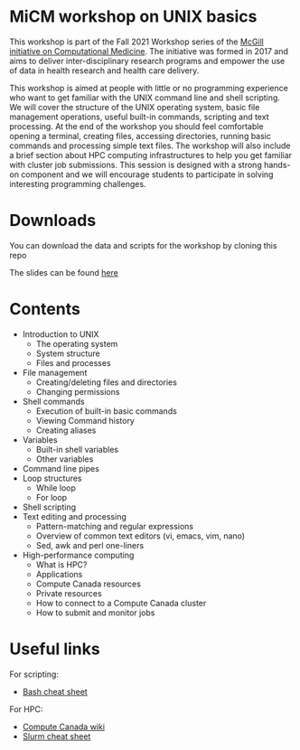 # MiCM workshop on UNIX basics

This workshop is part of the Fall 2021 Workshop series of the [McGill initiative on Computational Medicine](https://www.mcgill.ca/micm/). The initiative was formed in 2017 and aims to deliver inter-disciplinary research programs and empower the use of data in health research and health care delivery.  

This workshop is aimed at people with little or no programming experience who want to get familiar with the UNIX command line and shell scripting. We will cover the structure of the UNIX operating system, basic file management operations, useful built-in commands, scripting and text processing. At the end of the workshop you should feel comfortable opening a terminal, creating files, accessing directories, running basic commands and processing simple text files. The workshop will also include a brief section about HPC computing infrastructures to help you get familiar with cluster job submissions. This session is designed with a strong hands-on component and we will encourage students to participate in solving interesting programming challenges.

# Downloads

You can download the data and scripts for the workshop by cloning this repo

The slides can be found [here](https://mcgill-my.sharepoint.com/:b:/g/personal/larisa_moralessoto_mail_mcgill_ca/ETYDlVB5SDNDpemxEl-GSdoB714TioG6enmlv3rRq6Bxxw?e=09vI2P)

# Contents

  * Introduction to UNIX 
    * The operating system
    * System structure
    * Files and processes
  * File management 
    * Creating/deleting files and directories
    * Changing permissions 
  * Shell commands
    * Execution of built-in basic commands
    * Viewing Command history
    * Creating aliases
  * Variables
    * Built-in shell variables
    * Other variables
  * Command line pipes
  * Loop structures
    * While loop
    * For loop
  * Shell scripting 
  * Text editing and processing
    * Pattern-matching and regular expressions
    * Overview of common text editors (vi, emacs, vim, nano)
    * Sed, awk and perl one-liners
  * High-performance computing
    * What is HPC?
    * Applications
    * Compute Canada resources
    * Private resources
    * How to connect to a Compute Canada cluster
    * How to submit and monitor jobs

# Useful links

For scripting:
 * [Bash cheat sheet](https://devhints.io/bash)

For HPC:
 * [Compute Canada wiki](https://docs.computecanada.ca/wiki/Compute_Canada_Documentation)
 * [Slurm cheat sheet](https://www.chpc.utah.edu/presentations/SlurmCheatsheet.pdf)
 
